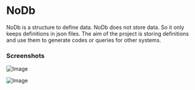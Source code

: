 # NoDb

NoDb is a structure to define data. NoDb does not store data. So it only keeps definitions in json files.
The aim of the project is storing definitions and use them to generate codes or queries for other systems.


### Screenshots

![Image](https://github.com/onka13/NoDb/tree/master/_docs/home.jpg)

![Image](https://github.com/onka13/NoDb/tree/master/_docs/tableScripts.jpg)